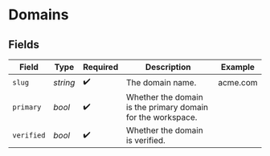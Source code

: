 # Domains


## Fields

| Field                                                       | Type                                                        | Required                                                    | Description                                                 | Example                                                     |
| ----------------------------------------------------------- | ----------------------------------------------------------- | ----------------------------------------------------------- | ----------------------------------------------------------- | ----------------------------------------------------------- |
| `slug`                                                      | *string*                                                    | :heavy_check_mark:                                          | The domain name.                                            | acme.com                                                    |
| `primary`                                                   | *bool*                                                      | :heavy_check_mark:                                          | Whether the domain is the primary domain for the workspace. |                                                             |
| `verified`                                                  | *bool*                                                      | :heavy_check_mark:                                          | Whether the domain is verified.                             |                                                             |